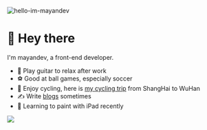 ![hello-im-mayandev](https://mayandev.oss-cn-hangzhou.aliyuncs.com/uPic/hello-im-mayandev.svg)

# 👋 Hey there

I'm mayandev, a front-end developer.

- 🎸 Play guitar to relax after work
- ⚽️ Good at ball games, especially soccer
- 🚴 Enjoy cycling, here is [my cycling trip](https://mayandev.top/cycling/) from ShangHai to WuHan
- ✍️ Write [blogs](https://mayandev.top) sometimes
- 🎨  Learning to paint with iPad recently


<img src="https://github-readme-stats.vercel.app/api?username=mayandev"/>
